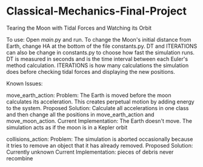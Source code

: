 # Classical-Mechanics-Final-Project
Tearing the Moon with Tidal Forces and Watching its Orbit


To use:
Open _main_.py and run. To change the Moon's initial distance from Earth, change HA at the bottom of the file constants.py. DT and ITERATIONS can also be change in constants.py to choose how fast the simulation runs. DT is measured in seconds and is the time interval between each Euler's method calculation. ITERATIONS is how many calculations the simulation does before checking tidal forces and displaying the new positions.

Known Issues:

move_earth_action:
Problem: The Earth is moved before the moon calculates its acceleration. This creates perpetual motion by adding energy to the system.
Proposed Solution: Calculate all accelerations in one class and then change all the positions in move_earth_action and move_moon_action.
Current Implementation: The Earth doesn't move. The simulation acts as if the moon is in a Kepler orbit

collisions_action:
Problem: The simulation is aborted occasionally because it tries to remove an object that it has already removed.
Proposed Solution: Currently unknown
Current Implementation: pieces of debris never recombine
